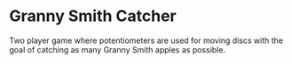 # Granny Smith Catcher
Two player game where potentiometers are used for moving discs with the goal of catching as many Granny Smith apples as possible.
